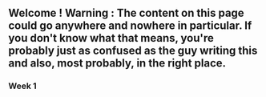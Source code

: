 ## Welcome ! Warning : The content on this page could go anywhere and nowhere in particular. If you don't know what that means, you're probably just as confused as the guy writing this and also, most probably, in the right place. 

### Week 1
